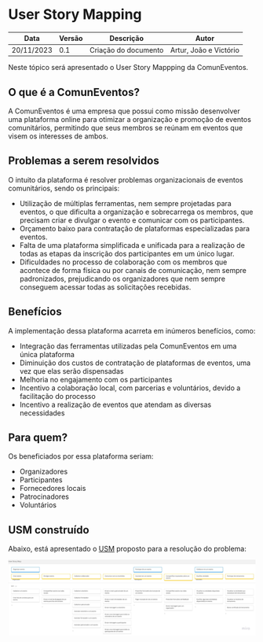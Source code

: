 # User Story Mapping

<center>

| **Data** | **Versão** | **Descrição** | **Autor** |
| -------- | ---------- | ------------- | --------- |
|     20/11/2023      |      0.1      | Criação do documento              |  Artur, João e Victório  |

</center>


Neste tópico será apresentado o User Story Mappping da ComunEventos.

## O que é a ComunEventos?

A ComunEventos é uma empresa que possui como missão desenvolver uma plataforma online para otimizar a organização e promoção de eventos comunitários, permitindo que seus membros se reúnam em eventos que visem os interesses de ambos.

## Problemas a serem resolvidos

O intuito da plataforma é resolver problemas organizacionais de eventos comunitários, sendo os principais:

- Utilização de múltiplas ferramentas, nem sempre projetadas para eventos, o que dificulta a organização e sobrecarrega os membros, que precisam criar e divulgar o evento e comunicar com os participantes.
- Orçamento baixo para contratação de plataformas especializadas para eventos.
- Falta de uma plataforma simplificada e unificada para a realização de todas as etapas da inscrição dos participantes em um único lugar.
- Dificuldades no processo de colaboração com os membros que acontece de forma física ou por canais de comunicação, nem sempre padronizados, prejudicando os organizadores que nem sempre conseguem acessar todas as solicitações recebidas.

## Benefícios

A implementação dessa plataforma acarreta em inúmeros benefícios, como:

- Integração das ferramentas utilizadas pela ComunEventos em uma única plataforma
- Diminuição dos custos de contratação de plataformas de eventos, uma vez que elas serão dispensadas
- Melhoria no engajamento com os participantes
- Incentivo a colaboração local, com parcerias e voluntários, devido a facilitação do processo
- Incentivo a realização de eventos que atendam as diversas necessidades

## Para quem?

Os beneficiados por essa plataforma seriam:
- Organizadores
- Participantes
- Fornecedores locais
- Patrocinadores
- Voluntários

## USM construído

Abaixo, está apresentado o [USM](../assets/USMComunEventos.jpg) proposto para a resolução do problema:

![USM](../assets/USMComunEventos.jpg)